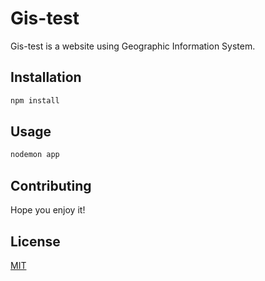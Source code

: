 # Gis-test

Gis-test is a website using Geographic Information System.

## Installation


```bash
npm install
```

## Usage

```bash
nodemon app
```

## Contributing
Hope you enjoy it!

## License
[MIT](https://choosealicense.com/licenses/mit/)
